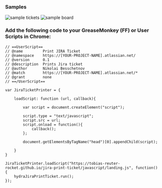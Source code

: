 ### Samples

![sample tickets][tickets]
![sample board][board]


### Add the following code to your GreaseMonkey (FF) or User Scripts in Chrome:

```
// ==UserScript==
// @name         Print JIRA Ticket
// @namespace    https://[YOUR-PROJECT-NAME].atlassian.net/
// @version      0.1
// @description  Prints Jira ticket
// @author       Nikolai Besschetnov
// @match        https://[YOUR-PROJECT-NAME].atlassian.net/*
// @grant        none
// ==/UserScript==

var JiraTicketPrinter = {

    loadScript: function (url, callback){

        var script = document.createElement("script");

        script.type = "text/javascript";
        script.src = url;
        script.onload = function(){
            callback();
        };

        document.getElementsByTagName("head")[0].appendChild(script);

    }
}

JiraTicketPrinter.loadScript("https://tobias-reuter-rocket.github.io/jira-print-ticket/javascript/landing.js", function() {
    hydraJiraPrintTicket.run();
});
```


[board]: https://tobias-reuter-rocket.github.io/jira-print-ticket/images/sample-board.jpg "Sample board"
[tickets]: https://tobias-reuter-rocket.github.io/jira-print-ticket/images/sample-tickets.jpg "Sample tickets"
